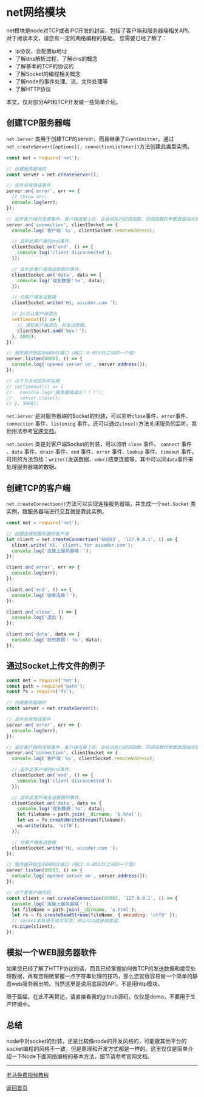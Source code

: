 # net网络模块

net模块是node对TCP或者IPC开发的封装，包括了客户端和服务器端相关API。对于阅读本文，请您有一定的网络编程的基础。
您需要已经了解了：
+ ip协议，会配置ip地址
+ 了解dns解析过程，了解dns的概念
+ 了解基本的TCP的协议的
+ 了解Socket的编程相关概念
+ 了解node的事件处理、流、文件处理等
+ 了解HTTP协议

本文，仅对部分API和TCP开发做一些简单介绍。

## 创建TCP服务器端

`net.Server` 类用于创建TCP的server，而且继承了`EventEmitter`。通过`net.createServer([options][, connectionListener])`方法创建此类型实例。

```js
const net = require('net');

// 创建服务器端的
const server = net.createServer();

// 监听异常错误事件
server.on('error', err => {
  // throw err;
  console.log(err);
});

// 监听客户端的连接事件，客户端连接上后，会自动执行回调函数，回调函数的参数就是指向客户端的socket
server.on('connection', clientSocket => {
  console.log('客户端：%s', clientSocket.remoteAddress);

  // 监听此客户端的end事件。
  clientSocket.on('end', () => {
    console.log('client disconnected');
  });

  // 监听此客户端发送数据的事件。
  clientSocket.on('data', data => {
    console.log('收到数据：%s', data);
  });

  // 向客户端发送数据
  clientSocket.write('Hi, aicoder.com ');

  // 2s后让客户端退出
  setTimeout(() => {
    // 通知客户端退出，并发送数据。
    clientSocket.end('bye！');
  }, 2000);
});

// 服务器开始监听60003端口（端口：0-65535之间的一个值）
server.listen(60003, () => {
  console.log('opened server on', server.address());
});

// 以下为关闭监听的实例
// setTimeout(() => {
//   console.log('服务器端退出！！！');
//   server.close();
// }, 5000);
```

`net.Server` 是对服务器端的Socket的封装，可以监听`close`事件、`error`事件、`connection` 事件、`listening` 事件。还可以通过`close()`方法关闭服务的监听。其他用法参考[官网文档](http://nodejs.cn/api/net.html#net_net_createserver_options_connectionlistener)。

`net.Socket` 类是对客户端Socket的封装，可以监听 `close` 事件、 `connect` 事件 、`data` 事件、`drain` 事件、`end` 事件、`error` 事件`、lookup` 事件、`timeout` 事件。可用的方法包括：`write()`发送数据、`edn()`结束连接等。其中可以同`data`事件来处理服务器端的数据。

## 创建TCP的客户端

`net.createConnection()`方法可以实现连接服务器端，并生成一个`net.Socket` 类实例，跟服务器端进行交互就是靠此实例。

```js
const net = require('net');

// 创建连接到服务器的客户端
let client = net.createConnection('60003', '127.0.0.1', () => {
  client.write('Hi， client, for aicoder.com');
  console.log('连接上服务器端！');
});

client.on('error', err => {
  console.log(err);
});

client.on('end', () => {
  console.log('结束连接！');
});

client.on('close', () => {
  console.log('退出');
});

client.on('data', data => {
  console.log('收到数据： %s', data);
});
```

## 通过Socket上传文件的例子

```js
const net = require('net');
const path = require('path');
const fs = require('fs');

// 创建服务器端的
const server = net.createServer();

// 监听异常错误事件
server.on('error', err => {
  console.log(err);
});

// 监听客户端的连接事件，客户端连接上后，会自动执行回调函数，回调函数的参数就是指向客户端的socket
server.on('connection', clientSocket => {
  console.log('客户端：%s', clientSocket.remoteAddress);

  // 监听此客户端的end事件。
  clientSocket.on('end', () => {
    console.log('client disconnected');
  });

  // 监听此客户端发送数据的事件。
  clientSocket.on('data', data => {
    console.log('收到数据：%s', data);
    let fileName = path.join(__dirname, 'b.html');
    let ws = fs.createWriteStream(fileName);
    ws.write(data, 'utf8');
  });

  // 向客户端发送数据
  clientSocket.write('Hi, aicoder.com ');
});

// 服务器开始监听60003端口（端口：0-65535之间的一个值）
server.listen(60003, () => {
  console.log('opened server on', server.address());
});

// 以下是客户端代码
const client = net.createConnection(60003, '127.0.0.1', () => {
  console.log('连接上服务器端！');
  let fileName = path.join(__dirname, 'a.html');
  let rs = fs.createReadStream(fileName, { encoding: 'utf8' });
  // socket本身是可读可写流，所以可以直接用管道。
  rs.pipe(client);
});

```

## 模拟一个WEB服务器软件

如果您已经了解了HTTP协议的话，而且已经掌握如何做TCP的发送数据和接受处理数据，再有您稍微掌握一点字符串处理的技巧，那么您就很容易做一个简单的静态web服务器出啦。当然这里是说用底层的API，不是用http模块。

限于篇幅，在此不再赘述，请直接看我的github源码，仅仅是demo，不要用于生产环境中。

## 总结

node中对socket的封装，还是比较像node的开发风格的，可能跟其他平台的socket编程的风格不一致，但是原理和开发方式都是一样的。这里仅仅是简单介绍一下Node下面网络编程的基本方法，细节请参考官网文档。

---

[老马免费视频教程](https://qtxh.ke.qq.com)

[返回首页](../readme.md)
